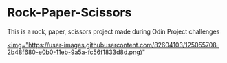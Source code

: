 # Rock-Paper-Scissors
This is a rock, paper, scissors project made during Odin Project challenges

<a href="https://akcaybatu.github.io/Google-Homepage/"><img="https://user-images.githubusercontent.com/82604103/125055708-2b48f680-e0b0-11eb-9a5a-fc56f1833d8d.png)"</a>
